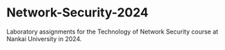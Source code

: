 # Network-Security-2024
Laboratory assignments for the Technology of Network Security course at Nankai University in 2024.
